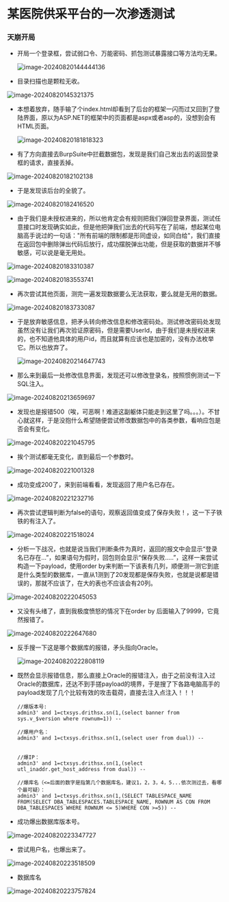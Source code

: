 # 某医院供采平台的一次渗透测试

### 天崩开局

- 开局一个登录框，尝试弱口令、万能密码、抓包测试暴露接口等方法均无果。

  ![image-20240820144444136](https://hecker-typora.oss-cn-shanghai.aliyuncs.com/image-20240820144444136.png)

- 目录扫描也是颗粒无收。

![image-20240820145321375](https://hecker-typora.oss-cn-shanghai.aliyuncs.com/image-20240820145321375.png)


- 本想着放弃，随手输了个index.html却看到了后台的框架一闪而过又回到了登陆界面，原以为ASP.NET的框架中的页面都是aspx或者asp的，没想到会有HTML页面。

  ![image-20240820181818323](https://hecker-typora.oss-cn-shanghai.aliyuncs.com/image-20240820181818323.png)

- 有了方向直接去BurpSuite中拦截数据包，发现是我们自己发出去的返回登录框的请求，直接丢掉。

![image-20240820182102138](https://hecker-typora.oss-cn-shanghai.aliyuncs.com/image-20240820182102138.png)

- 于是发现该后台的全貌了。

![image-20240820182416520](https://hecker-typora.oss-cn-shanghai.aliyuncs.com/image-20240820182416520.png)


- 由于我们是未授权进来的，所以他肯定会有规则把我们弹回登录界面，测试任意接口时发现确实如此，但是他把弹我们出去的代码写在了前端，想起某位电脑高手说过的一句话："所有前端的限制都是形同虚设，如同白给"，我们直接在返回包中删除弹出代码后放行，成功摆脱弹出功能，但是获取的数据并不够敏感，可以说是毫无用处。

![image-20240820183310387](https://hecker-typora.oss-cn-shanghai.aliyuncs.com/image-20240820183310387.png)

![image-20240820183553741](https://hecker-typora.oss-cn-shanghai.aliyuncs.com/image-20240820183553741.png)

- 再次尝试其他页面，测完一遍发现数据要么无法获取，要么就是无用的数据。

![image-20240820183733087](https://hecker-typora.oss-cn-shanghai.aliyuncs.com/image-20240820183733087.png)

- 于是放弃敏感信息，把矛头转向修改信息和修改密码处。测试修改密码处发现虽然没有让我们再次验证原密码，但是需要UserId，由于我们是未授权进来的，也不知道他具体的用户id，而且就算有应该也是加密的，没有办法枚举它。所以也放弃了。

  ![image-20240820214647743](https://hecker-typora.oss-cn-shanghai.aliyuncs.com/image-20240820214647743.png)


- 那么来到最后一处修改信息界面，发现还可以修改登录名，按照惯例测试一下SQL注入。

![image-20240820213659697](https://hecker-typora.oss-cn-shanghai.aliyuncs.com/image-20240820213659697.png)

- 发现也是报错500（唉，可恶啊！难道这副躯体只能走到这里了吗。。。）。不甘心就这样，于是没抱什么希望随便尝试修改数据包中的各类参数，看响应包是否会有变化。

![image-20240820221045795](https://hecker-typora.oss-cn-shanghai.aliyuncs.com/image-20240820221045795.png)


- 挨个测试都毫无变化，直到最后一个参数时。

![image-20240820221001328](https://hecker-typora.oss-cn-shanghai.aliyuncs.com/image-20240820221001328.png)

- 成功变成200了，来到前端看看，发现返回了用户名已存在。

![image-20240820221232716](https://hecker-typora.oss-cn-shanghai.aliyuncs.com/image-20240820221232716.png)

- 再次尝试逻辑判断为false的语句，观察返回值变成了保存失败！，这一下子铁铁的有注入了。

![image-20240820221518024](https://hecker-typora.oss-cn-shanghai.aliyuncs.com/image-20240820221518024.png)

- 分析一下战况，也就是说当我们判断条件为真时，返回的报文中会显示“登录名已存在...”，如果语句为假时，回包则会显示“保存失败.....”，这样一来尝试构造一下payload，使用order by来判断一下该表有几列，顺便测一测它到底是什么类型的数据库，一直从1测到了20发现都是保存失败，也就是说都是错误的，那就不应该了，在大的表也不应该会有20列。

![image-20240820222045053](https://hecker-typora.oss-cn-shanghai.aliyuncs.com/image-20240820222045053.png)

- 又没有头绪了，直到我极度愤怒的情况下在order by 后面输入了9999，它竟然报错了。

![image-20240820222647680](https://hecker-typora.oss-cn-shanghai.aliyuncs.com/image-20240820222647680.png)

- 反手搜一下这是哪个数据库的报错，矛头指向Oracle。

  ![image-20240820222808119](https://hecker-typora.oss-cn-shanghai.aliyuncs.com/image-20240820222808119.png)

- 既然会显示报错信息，那么直接上Oracle的报错注入，由于之前没有注入过Oracle的数据库，还达不到手搓payload的境界，于是搜了下各路电脑高手的payload发现了几个比较有效的攻击载荷，直接去注入点注入！！！

  ```
  //爆版本号:
  admin3' and 1=ctxsys.drithsx.sn(1,(select banner from sys.v_$version where rownum=1)) --
  
  //爆用户名：
  admin3' and 1=ctxsys.drithsx.sn(1,(select user from dual)) --
  
  
  //爆IP：
  admin3' and 1=ctxsys.drithsx.sn(1,(select utl_inaddr.get_host_address from dual)) -- 
  
  //爆库名（<=后面的数字是指第几个数据库名，建议1，2，3，4，5...依次测过去，看哪个最可疑）：
  admin3' and 1=ctxsys.drithsx.sn(1,(SELECT TABLESPACE_NAME FROM(SELECT DBA_TABLESPACES.TABLESPACE_NAME, ROWNUM AS CON FROM DBA_TABLESPACES WHERE ROWNUM <= 5)WHERE CON >=5)) -- 
  ```

- 成功爆出数据库版本号。

![image-20240820223347727](https://hecker-typora.oss-cn-shanghai.aliyuncs.com/image-20240820223347727.png)

- 尝试用户名，也爆出来了。

![image-20240820223518509](https://hecker-typora.oss-cn-shanghai.aliyuncs.com/image-20240820223518509.png)
- 数据库名

![image-20240820223757824](https://hecker-typora.oss-cn-shanghai.aliyuncs.com/image-20240820223757824.png)



